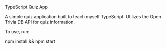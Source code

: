 TypeScript Quiz App

A simple quiz application built to teach myself TypeScript. Utilizes the Open Trivia DB API for quiz information.

To use, run:

npm install && npm start
